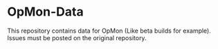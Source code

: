 # OpMon-Data
This repository contains data for OpMon (Like beta builds for example). Issues must be posted on the original repository.
